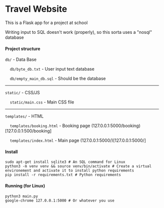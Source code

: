 # Travel Website

This is a Flask app for a project at school

Writing input to SQL doesn't work (properly), so this sorta uses a "nosql" database

#### Project structure
``db/`` - Data Base

&nbsp;&nbsp;&nbsp;&nbsp;``db/byte_db.txt`` - User input text database

&nbsp;&nbsp;&nbsp;&nbsp;``db/empty_main_db.sql`` - Should be the database

---

``static/`` - CSS/JS

&nbsp;&nbsp;&nbsp;&nbsp;``static/main.css`` - Main CSS file

---

``templates/`` - HTML

&nbsp;&nbsp;&nbsp;&nbsp;``templates/booking.html`` - Booking page (127.0.0.1:5000/booking)[127.0.0.1:500/booking]

&nbsp;&nbsp;&nbsp;&nbsp;``templates/index.html`` - Main page (127.0.0.1:5000/)[127.0.0.1:5000/]

#### Install

```commandline
sudo apt-get install sqlite3 # An SQL command for Linux
python3 -m venv venv && source venv/bin/activate # Create a virtual environement and activate it to install python requirements
pip install -r requirements.txt # Python requirements
```

#### Running (for Linux)

```commandline
python3 main.py
google-chrome 127.0.0.1:5000 # Or whatever you use
```
